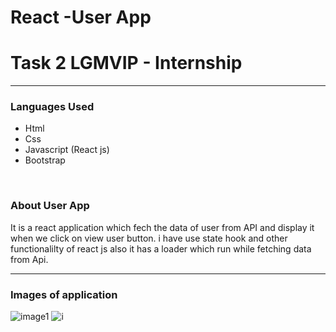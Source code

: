 # React -User App 
<h1>Task 2  LGMVIP - Internship</h1>
<hr/>
<h3>Languages Used</h3>
<ul>
  <li>Html</li>
  <li>Css</li>
  <li>Javascript (React js)</li>
  <li>Bootstrap</li>
</ul>
<br/>
<h3>About User App</h3>
<p>It is a react application  which fech the data of user from API and  display it when we click on view user button. i have use state hook and other functionalilty of react js also it has a loader which run while fetching data from Api.</p><hr>

<h3>Images of application</h3>

![image1](https://user-images.githubusercontent.com/70430389/147779633-3e4ffba3-231d-48bd-8945-d39533800c01.png)
![i](https://user-images.githubusercontent.com/70430389/147780023-a7cfd49a-bd44-4561-bc83-ee317b5a5982.png)
